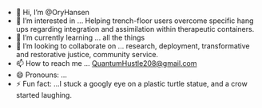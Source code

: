 - 👋 Hi, I’m @OryHansen
- 👀 I’m interested in ...  Helping trench-floor users overcome specific hang ups regarding integration and assimilation within therapeutic containers.
- 🌱 I’m currently learning ...  all the things
- 💞️ I’m looking to collaborate on ... research, deployment, transformative and restorative justice, community service.
- 📫 How to reach me ...  QuantumHustle208@gmail.com
- 😄 Pronouns: ...
- ⚡ Fun fact: ...I stuck a googly eye on a plastic turtle statue, and a crow started laughing.

<!---
OryHansen/OryHansen is a ✨ special ✨ repository because its `README.md` (this file) appears on your GitHub profile.
You can click the Preview link to take a look at your changes.
--->
